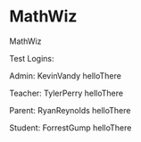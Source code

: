 # MathWiz
MathWiz

Test Logins:

  Admin: KevinVandy helloThere
  
  Teacher: TylerPerry helloThere
  
  Parent: RyanReynolds helloThere
  
  Student: ForrestGump helloThere

